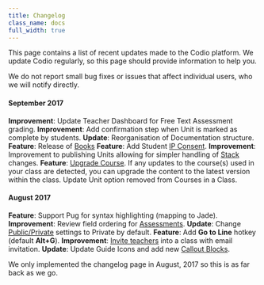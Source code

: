 ```yaml
---
title: Changelog
class_name: docs
full_width: true
---
```


This page contains a list of recent updates made to the Codio platform. We update Codio regularly, so this page should provide information to help you.

We do not report small bug fixes or issues that affect individual users, who we will notify directly.

#### September 2017
**Improvement**: Update Teacher Dashboard for Free Text Assessment grading.
**Improvement**: Add confirmation step when Unit is marked as complete by students.
**Update**: Reorganisation of Documentation structure.
**Feature**: Release of [Books](/docs/content/authoring/books/)
**Feature**: Add Student [IP Consent](/docs/dashboard/account/consent).
**Improvement**: Improvement to publishing Units allowing for simpler handling of [Stack](/docs/project/stacks/stack-overview) changes.
**Feature**: [Upgrade Course](/docs/classes/unitmanagement/upgradecourse). If any updates to the course(s) used in your class are detected, you can upgrade the content to the latest version within the class. Update Unit option removed from Courses in a Class.

#### August 2017
**Feature**: Support Pug for syntax highlighting (mapping to Jade).
**Improvement**: Review field ordering for [Assessments](/docs/content/authoring/assessments).
**Update**: Change [Public/Private](/docs/dashboard/create/public_private) settings to Private by default.
**Feature**: Add **Go to Line** hotkey (default **Alt+G**).
**Improvement**: [Invite teachers](/docs/classes/classmanagement/addteachers) into a class with email invitation.
**Update**: Update Guide Icons and add new [Callout Blocks](/docs/content/authoring/page-edit/edit).
 
We only implemented the changelog page in August, 2017 so this is as far back as we go.